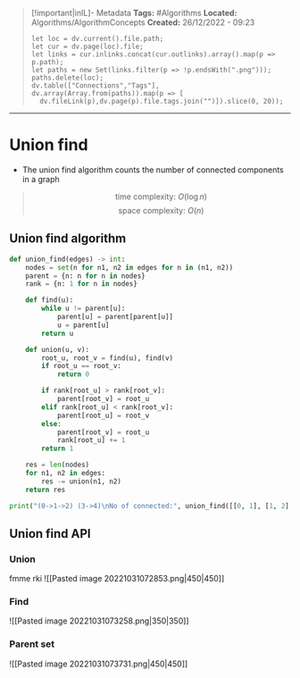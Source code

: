 > [!important|inIL]- Metadata
> **Tags:** #Algorithms 
> **Located:** Algorithms/AlgorithmConcepts
> **Created:** 26/12/2022 - 09:23
> ```dataviewjs
>let loc = dv.current().file.path;
>let cur = dv.page(loc).file;
>let links = cur.inlinks.concat(cur.outlinks).array().map(p => p.path);
>let paths = new Set(links.filter(p => !p.endsWith(".png")));
>paths.delete(loc);
>dv.table(["Connections","Tags"], dv.array(Array.from(paths)).map(p => [
>   dv.fileLink(p),dv.page(p).file.tags.join("")]).slice(0, 20));
> ```

___
# Union find
- The union find algorithm counts the number of connected components in a graph 
>$$\text{time complexity: }O(\log n)$$
>$$\text{space complexity: } O(n)$$
## Union find algorithm 

```python
def union_find(edges) -> int:
    nodes = set(n for n1, n2 in edges for n in (n1, n2))
    parent = {n: n for n in nodes}
    rank = {n: 1 for n in nodes}

    def find(u):
        while u != parent[u]:
            parent[u] = parent[parent[u]]
            u = parent[u]
        return u

    def union(u, v):
        root_u, root_v = find(u), find(v)
        if root_u == root_v:
            return 0

        if rank[root_u] > rank[root_v]:
            parent[root_v] = root_u
        elif rank[root_u] < rank[root_v]:
            parent[root_u] = root_v
        else:
            parent[root_v] = root_u
            rank[root_u] += 1
        return 1

    res = len(nodes)
    for n1, n2 in edges:
        res -= union(n1, n2)
    return res

print("(0->1->2) (3->4)\nNo of connected:", union_find([[0, 1], [1, 2], [3, 4]]))
```
## Union find API 
### Union
fmme rki
![[Pasted image 20221031072853.png|450|450]]

### Find 
![[Pasted image 20221031073258.png|350|350]]

### Parent set 
![[Pasted image 20221031073731.png|450|450]]